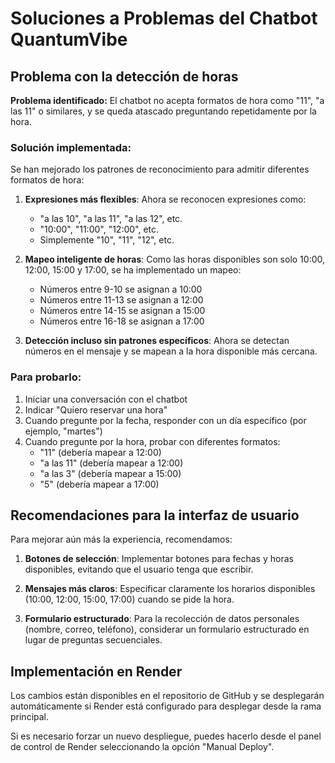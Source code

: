 # Soluciones a Problemas del Chatbot QuantumVibe

## Problema con la detección de horas

**Problema identificado:** El chatbot no acepta formatos de hora como "11", "a las 11" o similares, y se queda atascado preguntando repetidamente por la hora.

### Solución implementada:

Se han mejorado los patrones de reconocimiento para admitir diferentes formatos de hora:

1. **Expresiones más flexibles**: Ahora se reconocen expresiones como:
   - "a las 10", "a las 11", "a las 12", etc.
   - "10:00", "11:00", "12:00", etc.
   - Simplemente "10", "11", "12", etc.

2. **Mapeo inteligente de horas**: Como las horas disponibles son solo 10:00, 12:00, 15:00 y 17:00, se ha implementado un mapeo:
   - Números entre 9-10 se asignan a 10:00
   - Números entre 11-13 se asignan a 12:00
   - Números entre 14-15 se asignan a 15:00
   - Números entre 16-18 se asignan a 17:00

3. **Detección incluso sin patrones específicos**: Ahora se detectan números en el mensaje y se mapean a la hora disponible más cercana.

### Para probarlo:

1. Iniciar una conversación con el chatbot
2. Indicar "Quiero reservar una hora"
3. Cuando pregunte por la fecha, responder con un día específico (por ejemplo, "martes")
4. Cuando pregunte por la hora, probar con diferentes formatos:
   - "11" (debería mapear a 12:00)
   - "a las 11" (debería mapear a 12:00)
   - "a las 3" (debería mapear a 15:00)
   - "5" (debería mapear a 17:00)

## Recomendaciones para la interfaz de usuario

Para mejorar aún más la experiencia, recomendamos:

1. **Botones de selección**: Implementar botones para fechas y horas disponibles, evitando que el usuario tenga que escribir.

2. **Mensajes más claros**: Especificar claramente los horarios disponibles (10:00, 12:00, 15:00, 17:00) cuando se pide la hora.

3. **Formulario estructurado**: Para la recolección de datos personales (nombre, correo, teléfono), considerar un formulario estructurado en lugar de preguntas secuenciales.

## Implementación en Render

Los cambios están disponibles en el repositorio de GitHub y se desplegarán automáticamente si Render está configurado para desplegar desde la rama principal.

Si es necesario forzar un nuevo despliegue, puedes hacerlo desde el panel de control de Render seleccionando la opción "Manual Deploy". 